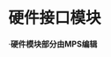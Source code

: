 <!--
 * @Descripttion: Null
 * @version: 1.0
 * @Author: Mar Ping
 * @Date: 2020-04-06 23:56:27
 * @LastEditors: Mar Ping
 * @LastEditTime: 2020-04-07 14:55:22
 -->

# 硬件接口模块

·**硬件模块部分由MPS编辑**
